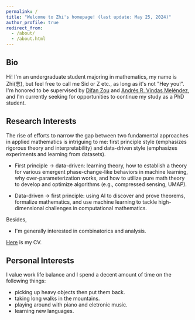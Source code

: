 ```yaml
---
permalink: /
title: "Welcome to Zhi's homepage! (last update: May 25, 2024)"
author_profile: true
redirect_from: 
  - /about/
  - /about.html
---
```



Bio
------
Hi! I'm an undergraduate student majoring in mathematics, my name is Zhi(志), but feel free to call me Sid or Z etc., as long as it's not "Hey you!". I'm honored to be supervised by [Difan Zou](https://difanzou.github.io) and [Andrés R. Vindas Meléndez](https://math.hmc.edu/arvm/), and I'm currently seeking for opportunities to continue my study as a PhD student.

Research Interests
------
The rise of efforts to narrow the gap between two fundamental approaches in applied mathematics is intriguing to me: first principle style (emphasizes rigorous theory and interpretability) and data-driven style (emphasizes experiments and learning from datasets).

- First principle → data-driven: learning theory, how to establish a theory for various emergent phase-change-like behaviors in machine learning, why over-parameterization works, and how to utilize pure math theory to develop and optimize algorithms (e.g., compressed sensing, UMAP).

- Data-driven → first principle: using AI to discover and prove theorems, formalize mathematics, and use machine learning to tackle high-dimensional challenges in computational mathematics.

Besides,
- I'm generally interested in combinatorics and analysis.

[Here](http://Zhi0467.github.io/files/CV.pdf) is my CV.

Personal Interests
------
I value work life balance and I spend a decent amount of time on the following things:
- picking up heavy objects then put them back.
- taking long walks in the mountains.
- playing around with piano and eletronic music.
- learning new languages.
